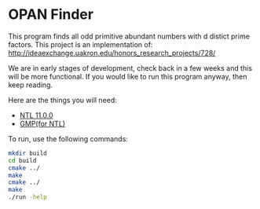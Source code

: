# OPAN Finder

This program finds all odd primitive abundant numbers with d distict prime factors.
This project is an implementation of: <http://ideaexchange.uakron.edu/honors_research_projects/728/>

We are in early stages of development, check back in a few weeks
and this will be more functional. If you would like to run this
program anyway, then keep reading.

Here are the things you will need:

* [NTL 11.0.0](http://www.shoup.net/ntl/)
* [GMP(for NTL)](https://gmplib.org/)

To run, use the following commands:

```bash
mkdir build
cd build
cmake ../
make
cmake ../
make
./run -help
```
